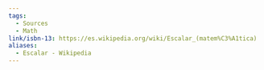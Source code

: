 ```yaml
---
tags:
  - Sources
  - Math
link/isbn-13: https://es.wikipedia.org/wiki/Escalar_(matem%C3%A1tica)
aliases:
  - Escalar - Wikipedia
---
```

